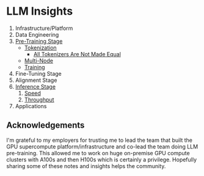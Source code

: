 # LLM Insights

1. Infrastructure/Platform
2. Data Engineering
3. [Pre-Training Stage](pretraining/)
   - [Tokenization](pretraining/tokenization/README.md)
     - [All Tokenizers Are Not Made Equal](pretraining/tokenization/README.md#all-tokenizers-are-not-made-equal)
   - [Multi-Node](pretraining/multi-node/README.md)
   - [Training](pretraining/training/README.md)
4. Fine-Tuning Stage
5. Alignment Stage
6. [Inference Stage](inference/)
   1. [Speed](inference/README.md#generative-inference-speed)
   2. [Throughput](inference/README.md#generative-inference-throughput)
7. Applications

## Acknowledgements

I'm grateful to my employers for trusting me to lead the team that built the GPU supercompute platform/infrastructure and co-lead the team doing LLM pre-training. This allowed me to work on huge on-premise GPU compute clusters with A100s and then H100s which is certainly a privilege. Hopefully sharing some of these notes and insights helps the community.